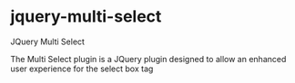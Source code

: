 # jquery-multi-select
JQuery Multi Select

<p>The Multi Select plugin is a JQuery plugin designed to allow an enhanced user experience for the select box tag</p>